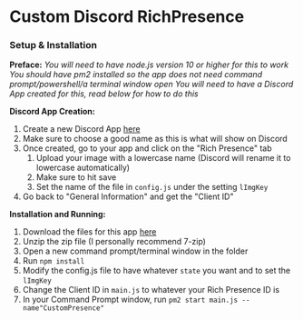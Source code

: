 # Custom Discord RichPresence

### Setup & Installation
**Preface:**
*You will need to have node.js version 10 or higher for this to work*
*You should have pm2 installed so the app does not need command prompt/powershell/a terminal window open*
*You will need to have a Discord App created for this, read below for how to do this*

**Discord App Creation:**
1. Create a new Discord App [here](https://discord.com/developers/applications)
2. Make sure to choose a good name as this is what will show on Discord
3. Once created, go to your app and click on the "Rich Presence" tab
   1. Upload your image with a lowercase name (Discord will rename it to lowercase automatically)
   2. Make sure to hit save
   3. Set the name of the file in `config.js` under the setting `lImgKey`
4. Go back to "General Information" and get the "Client ID"

**Installation and Running:**
1. Download the files for this app [here](https://github.com/WaitroseDev/Discord-Custom-RichPresence/archive/master.zip)
2. Unzip the zip file (I personally recommend 7-zip)
3. Open a new command prompt/terminal window in the folder
4. Run `npm install`
5. Modify the config.js file to have whatever `state` you want and to set the `lImgKey`
6. Change the Client ID in `main.js` to whatever your Rich Presence ID is
7. In your Command Prompt window, run `pm2 start main.js --name"CustomPresence"`
